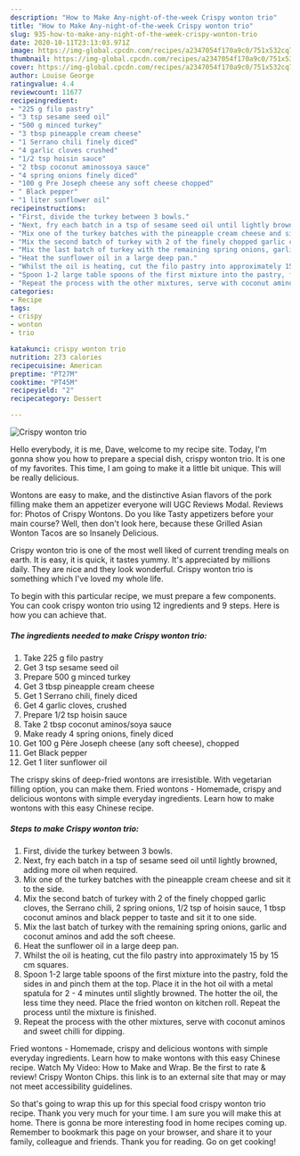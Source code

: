 ```yaml
---
description: "How to Make Any-night-of-the-week Crispy wonton trio"
title: "How to Make Any-night-of-the-week Crispy wonton trio"
slug: 935-how-to-make-any-night-of-the-week-crispy-wonton-trio
date: 2020-10-11T23:13:03.971Z
image: https://img-global.cpcdn.com/recipes/a2347054f170a9c0/751x532cq70/crispy-wonton-trio-recipe-main-photo.jpg
thumbnail: https://img-global.cpcdn.com/recipes/a2347054f170a9c0/751x532cq70/crispy-wonton-trio-recipe-main-photo.jpg
cover: https://img-global.cpcdn.com/recipes/a2347054f170a9c0/751x532cq70/crispy-wonton-trio-recipe-main-photo.jpg
author: Louise George
ratingvalue: 4.4
reviewcount: 11677
recipeingredient:
- "225 g filo pastry"
- "3 tsp sesame seed oil"
- "500 g minced turkey"
- "3 tbsp pineapple cream cheese"
- "1 Serrano chili finely diced"
- "4 garlic cloves crushed"
- "1/2 tsp hoisin sauce"
- "2 tbsp coconut aminossoya sauce"
- "4 spring onions finely diced"
- "100 g Pre Joseph cheese any soft cheese chopped"
- " Black pepper"
- "1 liter sunflower oil"
recipeinstructions:
- "First, divide the turkey between 3 bowls."
- "Next, fry each batch in a tsp of sesame seed oil until lightly browned, adding more oil when required."
- "Mix one of the turkey batches with the pineapple cream cheese and sit it to the side."
- "Mix the second batch of turkey with 2 of the finely chopped garlic cloves, the Serrano chili, 2 spring onions, 1/2 tsp of hoisin sauce, 1 tbsp coconut aminos and black pepper to taste and sit it to one side."
- "Mix the last batch of turkey with the remaining spring onions, garlic and coconut aminos and add the soft cheese."
- "Heat the sunflower oil in a large deep pan."
- "Whilst the oil is heating, cut the filo pastry into approximately 15 by 15 cm squares."
- "Spoon 1-2 large table spoons of the first mixture into the pastry, fold the sides in and pinch them at the top. Place it in the hot oil with a metal spatula for 2 - 4 minutes until slightly browned. The hotter the oil, the less time they need. Place the fried wonton on kitchen roll. Repeat the process until the mixture is finished."
- "Repeat the process with the other mixtures, serve with coconut aminos and sweet chilli for dipping."
categories:
- Recipe
tags:
- crispy
- wonton
- trio

katakunci: crispy wonton trio 
nutrition: 273 calories
recipecuisine: American
preptime: "PT27M"
cooktime: "PT45M"
recipeyield: "2"
recipecategory: Dessert

---
```



![Crispy wonton trio](https://img-global.cpcdn.com/recipes/a2347054f170a9c0/751x532cq70/crispy-wonton-trio-recipe-main-photo.jpg)

Hello everybody, it is me, Dave, welcome to my recipe site. Today, I'm gonna show you how to prepare a special dish, crispy wonton trio. It is one of my favorites. This time, I am going to make it a little bit unique. This will be really delicious.

Wontons are easy to make, and the distinctive Asian flavors of the pork filling make them an appetizer everyone will UGC Reviews Modal. Reviews for: Photos of Crispy Wontons. Do you like Tasty appetizers before your main course? Well, then don&#39;t look here, because these Grilled Asian Wonton Tacos are so Insanely Delicious.

Crispy wonton trio is one of the most well liked of current trending meals on earth. It is easy, it is quick, it tastes yummy. It's appreciated by millions daily. They are nice and they look wonderful. Crispy wonton trio is something which I've loved my whole life.


To begin with this particular recipe, we must prepare a few components. You can cook crispy wonton trio using 12 ingredients and 9 steps. Here is how you can achieve that.

<!--inarticleads1-->

##### The ingredients needed to make Crispy wonton trio:

1. Take 225 g filo pastry
1. Get 3 tsp sesame seed oil
1. Prepare 500 g minced turkey
1. Get 3 tbsp pineapple cream cheese
1. Get 1 Serrano chili, finely diced
1. Get 4 garlic cloves, crushed
1. Prepare 1/2 tsp hoisin sauce
1. Take 2 tbsp coconut aminos/soya sauce
1. Make ready 4 spring onions, finely diced
1. Get 100 g Père Joseph cheese (any soft cheese), chopped
1. Get  Black pepper
1. Get 1 liter sunflower oil


The crispy skins of deep-fried wontons are irresistible. With vegetarian filling option, you can make them. Fried wontons - Homemade, crispy and delicious wontons with simple everyday ingredients. Learn how to make wontons with this easy Chinese recipe. 

<!--inarticleads2-->

##### Steps to make Crispy wonton trio:

1. First, divide the turkey between 3 bowls.
1. Next, fry each batch in a tsp of sesame seed oil until lightly browned, adding more oil when required.
1. Mix one of the turkey batches with the pineapple cream cheese and sit it to the side.
1. Mix the second batch of turkey with 2 of the finely chopped garlic cloves, the Serrano chili, 2 spring onions, 1/2 tsp of hoisin sauce, 1 tbsp coconut aminos and black pepper to taste and sit it to one side.
1. Mix the last batch of turkey with the remaining spring onions, garlic and coconut aminos and add the soft cheese.
1. Heat the sunflower oil in a large deep pan.
1. Whilst the oil is heating, cut the filo pastry into approximately 15 by 15 cm squares.
1. Spoon 1-2 large table spoons of the first mixture into the pastry, fold the sides in and pinch them at the top. Place it in the hot oil with a metal spatula for 2 - 4 minutes until slightly browned. The hotter the oil, the less time they need. Place the fried wonton on kitchen roll. Repeat the process until the mixture is finished.
1. Repeat the process with the other mixtures, serve with coconut aminos and sweet chilli for dipping.


Fried wontons - Homemade, crispy and delicious wontons with simple everyday ingredients. Learn how to make wontons with this easy Chinese recipe. Watch My Video: How to Make and Wrap. Be the first to rate &amp; review! Crispy Wonton Chips. this link is to an external site that may or may not meet accessibility guidelines. 

So that's going to wrap this up for this special food crispy wonton trio recipe. Thank you very much for your time. I am sure you will make this at home. There is gonna be more interesting food in home recipes coming up. Remember to bookmark this page on your browser, and share it to your family, colleague and friends. Thank you for reading. Go on get cooking!
